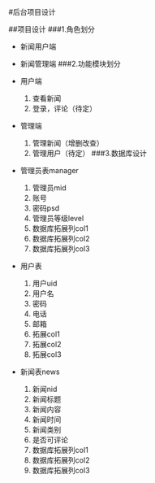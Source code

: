 #后台项目设计

##项目设计
###1.角色划分
* 新闻用户端
* 新闻管理端
###2.功能模块划分
* 用户端
  1. 查看新闻
  2. 登录，评论（待定）
* 管理端
  1. 管理新闻（增删改查）
  2. 管理用户（待定）
###3.数据库设计
* 管理员表manager 
  1. 管理员mid 
  2. 账号
  3. 密码psd
  4. 管理员等级level 
  5. 数据库拓展列col1 
  6. 数据库拓展列col2
  7. 数据库拓展列col3

* 用户表
  1. 用户uid
  2. 用户名
  3. 密码
  4. 电话
  5. 邮箱
  6. 拓展col1
  7. 拓展col2
  8. 拓展col3
  
* 新闻表news
  1. 新闻nid
  2. 新闻标题
  3. 新闻内容
  4. 新闻时间
  5. 新闻类别
  6. 是否可评论
  7. 数据库拓展列col1
  8. 数据库拓展列col2
  9. 数据库拓展列col3

